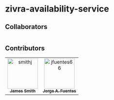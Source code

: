 # zivra-availability-service

## Collaborators

<!-- readme: collaborators -start -->
<table>
</table>
<!-- readme: collaborators -end -->

## Contributors

<!-- readme: contributors -start -->
<table>
<tr>
    <td align="center">
        <a href="https://github.com/smithj">
            <img src="https://avatars.githubusercontent.com/u/1103386?v=4" width="100;" alt="smithj"/>
            <br />
            <sub><b>James Smith</b></sub>
        </a>
    </td>
    <td align="center">
        <a href="https://github.com/jfuentes66">
            <img src="https://avatars.githubusercontent.com/u/620430?v=4" width="100;" alt="jfuentes66"/>
            <br />
            <sub><b>Jorge A. Fuentes</b></sub>
        </a>
    </td></tr>
</table>
<!-- readme: contributors -end -->
